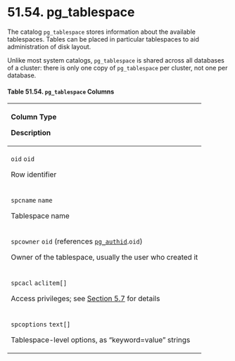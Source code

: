 # 51.54. pg\_tablespace

The catalog `pg_tablespace` stores information about the available tablespaces. Tables can be placed in particular tablespaces to aid administration of disk layout.

Unlike most system catalogs, `pg_tablespace` is shared across all databases of a cluster: there is only one copy of `pg_tablespace` per cluster, not one per database.

#### **Table 51.54. `pg_tablespace` Columns**

<table>
  <thead>
    <tr>
      <th style="text-align:left">
        <p>Column Type</p>
        <p>Description</p>
      </th>
    </tr>
  </thead>
  <tbody>
    <tr>
      <td style="text-align:left">
        <p><code>oid</code>  <code>oid</code>
        </p>
        <p>Row identifier</p>
      </td>
    </tr>
    <tr>
      <td style="text-align:left">
        <p><code>spcname</code>  <code>name</code>
        </p>
        <p>Tablespace name</p>
      </td>
    </tr>
    <tr>
      <td style="text-align:left">
        <p><code>spcowner</code>  <code>oid</code> (references <a href="https://www.postgresql.org/docs/13/catalog-pg-authid.html"><code>pg_authid</code></a>.<code>oid</code>)</p>
        <p>Owner of the tablespace, usually the user who created it</p>
      </td>
    </tr>
    <tr>
      <td style="text-align:left">
        <p><code>spcacl</code>  <code>aclitem[]</code>
        </p>
        <p>Access privileges; see <a href="https://www.postgresql.org/docs/13/ddl-priv.html">Section 5.7</a> for
          details</p>
      </td>
    </tr>
    <tr>
      <td style="text-align:left">
        <p><code>spcoptions</code>  <code>text[]</code>
        </p>
        <p>Tablespace-level options, as &#x201C;keyword=value&#x201D; strings</p>
      </td>
    </tr>
  </tbody>
</table>

